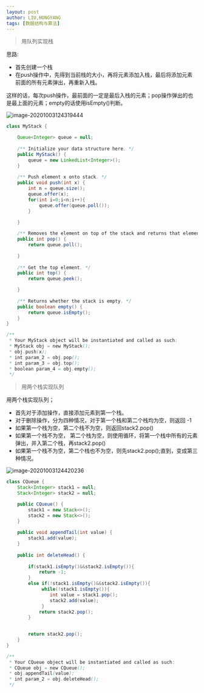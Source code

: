 ```yaml
---
layout: post
author: LIU,HONGYANG
tags: [数据结构与算法]
---
```




> 用队列实现栈



思路:

- 首先创建一个栈
- 在push操作中，先得到当前栈的大小，再将元素添加入栈，最后将添加元素前面的所有元素弹出，再重新入栈。



这样的话，每次push操作，最前面的一定是最后入栈的元素；pop操作弹出的也是最上面的元素；empty的话使用isEmpty()判断。



![image-20201003124319444](https://tva1.sinaimg.cn/large/007S8ZIlgy1gjc1o02m6aj30uo0j641t.jpg)





```java
class MyStack {

    Queue<Integer> queue = null;
    
    /** Initialize your data structure here. */
    public MyStack() {
        queue = new LinkedList<Integer>();
    }
    
    /** Push element x onto stack. */
    public void push(int x) {
        int n = queue.size();
        queue.offer(x);
        for(int i=0;i<n;i++){
            queue.offer(queue.poll());
        }

    }
    
    /** Removes the element on top of the stack and returns that element. */
    public int pop() {
        return queue.poll();
    
    }
    
    /** Get the top element. */
    public int top() {
        return queue.peek();

    }
    
    /** Returns whether the stack is empty. */
    public boolean empty() {
        return queue.isEmpty();
    }
}

/**
 * Your MyStack object will be instantiated and called as such:
 * MyStack obj = new MyStack();
 * obj.push(x);
 * int param_2 = obj.pop();
 * int param_3 = obj.top();
 * boolean param_4 = obj.empty();
 */


```





>  用两个栈实现队列



用两个栈实现队列；

- 首先对于添加操作，直接添加元素到第一个栈。
- 对于删除操作，分为四种情况，对于第一个栈和第二个栈均为空，则返回 -1
- 如果第一个栈为空，第二个栈不为空，则返回stack2.pop()
- 如果第一个栈不为空， 第二个栈为空，则使用循环，将第一个栈中所有的元素弹出，并入第二个栈，再stack2.pop()
- 如果第一个栈不为空，第二个栈也不为空，则先stack2.pop();直到，变成第三种情况。





![image-20201003124420236](https://tva1.sinaimg.cn/large/007S8ZIlgy1gjc1p0fngsj30oc0nejtt.jpg)





```java
class CQueue {
    Stack<Integer> stack1 = null;
    Stack<Integer> stack2 = null;

    public CQueue() {
        stack1 = new Stack<>();
        stack2 = new Stack<>();
    }
    
    public void appendTail(int value) {
        stack1.add(value);
    }
    
    public int deleteHead() {
        
        if(stack1.isEmpty()&&stack2.isEmpty()){
            return -1;
        }
        else if(!stack1.isEmpty()&&stack2.isEmpty()){
             while(!stack1.isEmpty()){
                int value = stack1.pop();
                stack2.add(value);
             }
            return stack2.pop();
        }
        

        return stack2.pop();
    }
}

/**
 * Your CQueue object will be instantiated and called as such:
 * CQueue obj = new CQueue();
 * obj.appendTail(value);
 * int param_2 = obj.deleteHead();
 */
```

